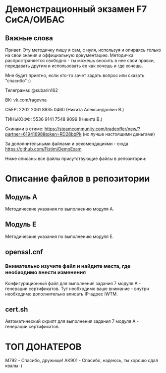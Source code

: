 # Демонстрационный экзамен F7 СиСА/ОИБАС

## Важные слова
Привет. Эту методичку пишу я сам, с нуля, используя и опираясь только на свои знания и оффициальную документацию.
Методичка распространяется свободно - ты можешь вносить в нее свои правки, передавать другим и использовать ее как хочешь и где хочешь.

Мне будет приятно, если кто-то зачет задать вопрос или сказать "спасибо" :)

Телеграмм: @subarin162

ВК: vk.com/ragevna

СБЕР: 2202 2061 8935 0460 (Никита Александрович В.)

ТИНЬКОФФ: 5536 9141 7548 9099 (Никита В.)

Скинами в стиме: https://steamcommunity.com/tradeoffer/new/?partner=61941698&token=RD28bbPk (но лучше настоящими деньгами)

За дополнительными файлами и рекомендациями - сюда https://github.com/Fistim/DemoExam

Ниже описаны все файлы присутствующие файлы в репозитории:

# Описание файлов в репозитории
## Модуль А
Методические указания по выполнению модуля А. 

## Модуль Е
Методические указания по выполнению модуля Е.

## openssl.cnf
### Внимательно изучите файл и найдите места, где необходимо внести изменения
Конфигурационный файл для выполнения задания 7 модуля А - генерации сертификатов.
Тут необходимо ваше внимание - внутри необходимо дополнительно вписать IP-адрес IWTM.


## cert.sh
Автоматический скрипт для выполнения задания 7 модуля А - генерации сертификатов. 


# ТОП ДОНАТЕРОВ
М792 - Спасибо, дружище!
АК901 - Спасибо, надеюсь, ты хорошо сдал квалы :)
